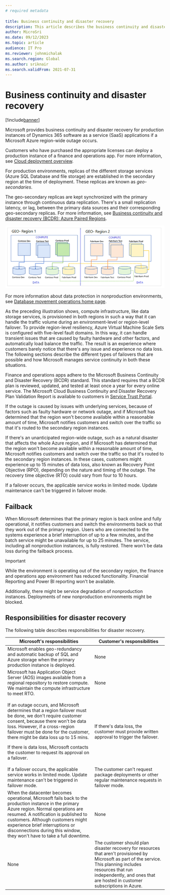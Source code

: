 ```yaml
---
# required metadata

title: Business continuity and disaster recovery
description: This article describes the business continuity and disaster recovery that Microsoft provides for production instances of Microsoft Dynamics 365 SaaS applications if an Azure region-wide outage occurs.
author: MicroSri
ms.date: 09/12/2023
ms.topic: article
audience: IT Pro
ms.reviewer: johnmichalak
ms.search.region: Global
ms.author: sriknair
ms.search.validFrom: 2021-07-31
---
```


# Business continuity and disaster recovery

[!include[banner](../includes/banner.md)]

Microsoft provides business continuity and disaster recovery for production instances of Dynamics 365 software as a service (SaaS) applications if a Microsoft Azure region-wide outage occurs.

Customers who have purchased the appropriate licenses can deploy a production instance of a finance and operations app. For more information, see [Cloud deployment overview](../deployment/cloud-deployment-overview.md).

For production environments, replicas of the different storage services (Azure SQL Database and file storage) are established in the secondary region at the time of deployment. These replicas are known as *geo-secondaries*.

The geo-secondary replicas are kept synchronized with the primary instance through continuous data replication. There's a small replication latency, or lag, between the primary data sources and their corresponding geo-secondary replicas. For more information, see [Business continuity and disaster recovery (BCDR): Azure Paired Regions](/azure/best-practices-availability-paired-regions).

![Geo-secondaries](media/geo-secondary-replicas.png)

For more information about data protection in nonproduction environments, see [Database movement operations home page](../database/dbmovement-operations.md).

As the preceding illustration shows, compute infrastructure, like data storage services, is provisioned in both regions in such a way that it can handle the traffic volume during an environment-level or region-level failover. To provide region-level resiliency, Azure Virtual Machine Scale Sets is configured with five-level fault domains. In this way, it can handle transient issues that are caused by faulty hardware and other factors, and automatically load balance the traffic. The result is an experience where customers barely notice that there's any issue and experience no data loss. The following sections describe the different types of failovers that are possible and how Microsoft manages service continuity in both these situations.

Finance and operations apps adhere to the Microsoft Business Continuity and Disaster Recovery (BCDR) standard. This standard requires that a BCDR plan is reviewed, updated, and tested at least once a year for every online service. The Microsoft Cloud Business Continuity and Disaster Recovery Plan Validation Report is available to customers in [Service Trust Portal](https://servicetrust.microsoft.com/).

If the outage is caused by issues with underlying services, because of factors such as faulty hardware or network outage, and if Microsoft has determined that the region won't become available within a reasonable amount of time, Microsoft notifies customers and switch over the traffic so that it's routed to the secondary region instances.

If there's an unanticipated region-wide outage, such as a natural disaster that affects the whole Azure region, and if Microsoft has determined that the region won't become available within a reasonable amount of time, Microsoft notifies customers and switch over the traffic so that it's routed to the secondary region instances. In these cases, customers might experience up to 15 minutes of data loss, also known as Recovery Point Objective (RPO), depending on the nature and timing of the outage. The recovery time objective (RTO) could vary from four to 10 hours.

If a failover occurs, the applicable service works in limited mode. Update maintenance can't be triggered in failover mode.

## Failback 

When Microsoft determines that the primary region is back online and fully operational, it notifies customers and switch the environments back so that they work out of the primary region. Users who are connected to the systems experience a brief interruption of up to a few minutes, and the batch service might be unavailable for up to 25 minutes. The service, including all nonproduction instances, is fully restored. There won't be data loss during the failback process.

> [!IMPORTANT]
> While the environment is operating out of the secondary region, the finance and operations app environment has reduced functionality. Financial Reporting and Power BI reporting won't be available. 
>
> Additionally, there might be service degradation of nonproduction instances. Deployments of new nonproduction environments might be blocked.

## Responsibilities for disaster recovery 

The following table describes responsibilities for disaster recovery.

| Microsoft's responsibilities | Customer's responsibilities |
|------|------|
| Microsoft enables geo-redundancy and automatic backup of SQL and Azure storage when the primary production instance is deployed. | None |
| Microsoft has Application Object Server (AOS) images available from a regional repository to restore compute. We maintain the compute infrastructure to meet RTO. | None |
| <p>If an outage occurs, and Microsoft determines that a region failover must be done, we don't require customer consent, because there won't be data loss. However, if a cross-region failover must be done for the customer, there might be data loss up to 15 mins.</p><p>If there is data loss, Microsoft contacts the customer to request its approval on a failover.</p> | If there's data loss, the customer must provide written approval to trigger the failover. |
| If a failover occurs, the applicable service works in limited mode. Update maintenance can't be triggered in failover mode. | The customer can't request package deployments or other regular maintenance requests in failover mode. |
| When the datacenter becomes operational, Microsoft fails back to the production instance in the primary Azure region. Normal operations are resumed. A notification is published to customers. Although customers might experience brief interruptions or disconnections during this window, they won't have to take a full downtime. | None |
| None | The customer should plan disaster recovery for resources that aren't provisioned by Microsoft as part of the service. This planning includes resources that run independently, and ones that are hosted in customer subscriptions in Azure. |

